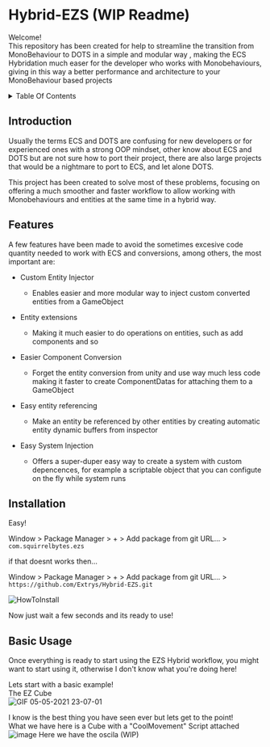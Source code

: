 # Hybrid-EZS    (WIP Readme)

Welcome!</br>
This repository has been created for help to streamline the transition from MonoBehaviour to DOTS in a simple and modular way , 
making the ECS Hybridation much easer for the developer who works with Monobehaviours, 
giving in this way a better performance and architecture to your MonoBehaviour based projects

<details>
<summary>Table Of Contents</summary>

  - [Introduction](#introduction)
  - [Features](#features)

</details>


## Introduction
Usually the terms ECS and DOTS are confusing for new developers or for experienced ones with a strong OOP mindset, 
other know about ECS and DOTS but are not sure how to port their project, there are also large projects that would be a nightmare to port to ECS, and let alone DOTS.

This project has been created to solve most of these problems, focusing on offering a much smoother and faster workflow to allow working with Monobehaviours and entities at the same time in a hybrid way.


## Features
A few features have been made to avoid the sometimes excesive code quantity needed to work with ECS and conversions, among others, the most important are:

- Custom Entity Injector
  - Enables easier and more modular way to inject custom converted entities from a GameObject

- Entity extensions
  - Making it much easier to do operations on entities, such as add components and so

- Easier Component Conversion
  - Forget the entity conversion from unity and use way much less code making it faster to create ComponentDatas for attaching them to a GameObject

- Easy entity referencing
  - Make an entity be referenced by other entities by creating automatic entity dynamic buffers from inspector

- Easy System Injection
  - Offers a super-duper easy way to create a system with custom depencences, for example a scriptable object that you can configute on the fly while system runs


## Installation
Easy!</br>



Window > Package Manager > + > Add package from git URL... > ``com.squirrelbytes.ezs``</br>

if that doesnt works then...</br>

Window > Package Manager > + > Add package from git URL... > ``https://github.com/Extrys/Hybrid-EZS.git``</br>


![HowToInstall](https://user-images.githubusercontent.com/38926085/117202445-1d47d280-adee-11eb-9d8d-33ae2d93b749.png)


Now just wait a few seconds and its ready to use!</br>




## Basic Usage
Once everything is ready to start using the EZS Hybrid workflow, you might want to start using it, otherwise I don't know what you're doing here!</br>

Lets start with a basic example!</br>
The EZ Cube</br>
![GIF 05-05-2021 23-07-01](https://user-images.githubusercontent.com/38926085/117209504-b4b12380-adf6-11eb-86e3-dafbbe33eb4b.gif)</br>

I know is the best thing you have seen ever but lets get to the point!</br>
What we have here is a Cube with a "CoolMovement" Script attached</br>
![image](https://user-images.githubusercontent.com/38926085/117209002-1624c280-adf6-11eb-9da4-bfe23064671c.png)
Here we have the oscila
(WIP)

